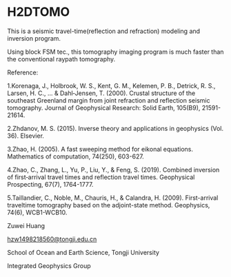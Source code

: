 # H2DTOMO
This is a seismic travel-time(reflection and refraction) modeling and inversion program. 	

Using block FSM tec., this tomography imaging program is much faster than the conventional raypath tomography. 	

Reference:

1.Korenaga, J., Holbrook, W. S., Kent, G. M., Kelemen, P. B., Detrick, R. S., Larsen, H. C., ... & Dahl‐Jensen, T. (2000). Crustal structure of the southeast Greenland margin from joint refraction and reflection seismic tomography. Journal of Geophysical Research: Solid Earth, 105(B9), 21591-21614.

2.Zhdanov, M. S. (2015). Inverse theory and applications in geophysics (Vol. 36). Elsevier.

3.Zhao, H. (2005). A fast sweeping method for eikonal equations. Mathematics of computation, 74(250), 603-627.

4.Zhao, C., Zhang, L., Yu, P., Liu, Y., & Feng, S. (2019). Combined inversion of first‐arrival travel times and reflection travel times. Geophysical Prospecting, 67(7), 1764-1777.

5.Taillandier, C., Noble, M., Chauris, H., & Calandra, H. (2009). First-arrival traveltime tomography based on the adjoint-state method. Geophysics, 74(6), WCB1-WCB10.



Zuwei Huang

hzw1498218560@tongji.edu.cn

School of Ocean and Earth Science, Tongji University

Integrated Geophysics Group
